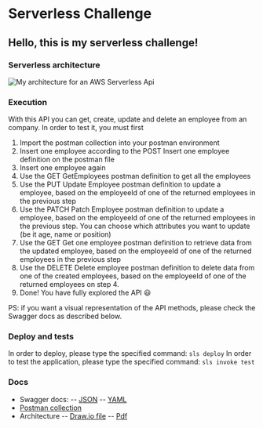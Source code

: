 # Serverless Challenge

## Hello, this is my serverless challenge! 

### Serverless architecture
![My architecture for an AWS Serverless Api](https://i.ibb.co/tLW9LPG/Serverless-Challenge.png)

### Execution
With this API you can get, create, update and delete an employee from an company. 
In order to test it, you must first
1. Import the postman collection into your postman environment
2. Insert one employee according to the POST Insert one employee definition on the postman file
3. Insert one employee again
4. Use the GET GetEmployees postman definition to get all the employees
5. Use the PUT Update Employee postman definition to update a employee, based on the employeeId of one of the returned employees in the previous step
6. Use the PATCH Patch Employee postman definition to update a employee, based on the employeeId of one of the returned employees in the previous step. You can choose which attributes you want to update (be it age, name or position)
7. Use the GET Get one employee postman definition to retrieve data from the updated employee, based on the employeeId of one of the returned employees in the previous step
8. Use the DELETE Delete employee postman definition to delete data from one of the created employees, based on the employeeId of one of the returned employees on step 4.
9. Done! You have fully explored the API :smiley:

PS:  if you want a visual representation of the API methods, please check the Swagger docs as described below.

### Deploy and tests
In order to deploy, please type the specified command: `sls deploy`
In order to test the application, please type the specified command: `sls invoke test`


### Docs
- Swagger docs:
-- [JSON](https://github.com/HaroldBeyer/serverless-challenge/blob/997683b18d459dfc4ffbdf9101eac1fa1a2058bc/swagger.json)
-- [YAML](https://github.com/HaroldBeyer/serverless-challenge/blob/997683b18d459dfc4ffbdf9101eac1fa1a2058bc/swagger.yaml)
- [Postman collection](https://github.com/HaroldBeyer/serverless-challenge/blob/997683b18d459dfc4ffbdf9101eac1fa1a2058bc/Stefanini.postman_collection.json)
- Architecture
-- [Draw.io file](https://github.com/HaroldBeyer/serverless-challenge/blob/23490d71c3f6f0fb85b3852de5be994406ce5351/Serverless%20Challenge.drawio)
-- [Pdf](https://github.com/HaroldBeyer/serverless-challenge/blob/23490d71c3f6f0fb85b3852de5be994406ce5351/Serverless%20Challenge.pdf)
